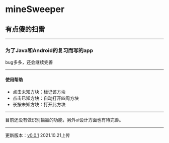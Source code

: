 # mineSweeper
## 有点傻的扫雷
******
### 为了Java和Android的复习而写的app
bug多多，还会继续完善
*******
#### 使用帮助
* 点击未知方块：标记该方块
* 点击已知方块：自动打开四周方块
* 长按未知方块：打开此方块
*******
目前还没有做识别输赢的功能，另外ui设计方面也有待完善。
*******
更新版本：[v0.0.1](https://github.com/wangyu1920/mineSweeper/releases/tag/0.0.1) 2021.10.21上传

